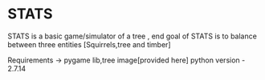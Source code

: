 # STATS
STATS is a basic game/simulator of a tree , end goal of STATS is to balance between three entities [Squirrels,tree and timber]

Requirements -> pygame lib,tree image[provided here]
python version - 2.7.14

